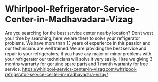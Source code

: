 # Whirlpool-Refrigerator-Service-Center-in-Madhavadara-Vizag
Are you searching for the best service center nearby location? Don’t west your time by searching, here we are there to solve your refrigerator problems. We have more than 13 years of experience in this passion and our technicians are well trained. We are providing the best service and repair to your refrigerators; if you have any major or minor problems with your refrigerator our technicians will solve it very easily. Here we giving 3 months warranty for genuine spare parts and 1 month warranty for free service.   https://whirlpool-service-center-in-vizag.com/whirlpool-refrigerator-service-center-in-madhavadara-vizag/
